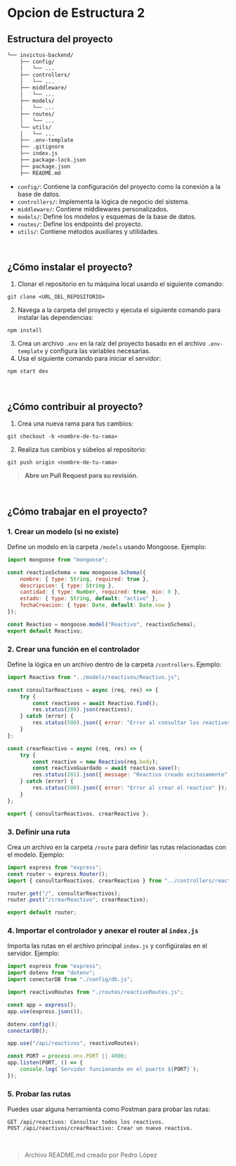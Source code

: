 # Opcion de Estructura 2


## Estructura del proyecto
```bash
└── invictus-backend/
    ├── config/
    │   └── ...
    ├── controllers/
    │   └── ...
    ├── middleware/
    │   └── ...
    ├── models/
    │   └── ...
    ├── routes/
    │   └── ...
    └── utils/
    │   └── ...
    ├── .env-template
    ├── .gitignore
    ├── index.js
    ├── package-lock.json
    ├── package.json
    ├── README.md

``` 

* `config/`: Contiene la configuración del proyecto como la conexión a la base de datos.
* `controllers/`: Implementa la lógica de negocio del sistema.
* `middleware/`: Contiene middlewares personalizados.
* `models/`: Define los modelos y esquemas de la base de datos.
* `routes/`: Define los endpoints del proyecto.
* `utils/`: Contiene métodos auxiliares y utilidades.

<br>

## ¿Cómo instalar el proyecto?
1. Clonar el repositorio en tu máquina local usando el siguiente comando:
```
git clone <URL_DEL_REPOSITORIO>
```
2. Navega a la carpeta del proyecto y ejecuta el siguiente comando para instalar las dependencias:
```
npm install
```
3. Crea un archivo `.env` en la raíz del proyecto basado en el archivo `.env-template` y configura las variables necesarias.
4. Usa el siguiente comando para iniciar el servidor:
```
npm start dev
```

<br>

## ¿Cómo contribuir al proyecto?
1. Crea una nueva rama para tus cambios:
```
git checkout -b <nombre-de-tu-rama>
```
2. Realiza tus cambios y súbelos al repositorio:
```
git push origin <nombre-de-tu-rama>
```


> **Abre un Pull Request para su revisión.**
>

<br>

## ¿Cómo trabajar en el proyecto?
### 1. Crear un modelo (si no existe)
Define un modelo en la carpeta `/models` usando Mongoose. Ejemplo:
```javascript
import mongoose from "mongoose";

const reactivoSchema = new mongoose.Schema({
    nombre: { type: String, required: true },
    descripcion: { type: String },
    cantidad: { type: Number, required: true, min: 0 },
    estado: { type: String, default: "activo" },
    fechaCreacion: { type: Date, default: Date.now }
});

const Reactivo = mongoose.model("Reactivo", reactivoSchema);
export default Reactivo;
```

### 2. Crear una función en el controlador
Define la lógica en un archivo dentro de la carpeta `/controllers`. Ejemplo:
```javascript
import Reactivo from "../models/reactivos/Reactivo.js";

const consultarReactivos = async (req, res) => {
    try {
        const reactivos = await Reactivo.find();
        res.status(200).json(reactivos);
    } catch (error) {
        res.status(500).json({ error: "Error al consultar los reactivos" });
    }
};

const crearReactivo = async (req, res) => {
    try {
        const reactivo = new Reactivo(req.body);
        const reactivoGuardado = await reactivo.save();
        res.status(201).json({ message: "Reactivo creado exitosamente", reactivo: reactivoGuardado });
    } catch (error) {
        res.status(500).json({ error: "Error al crear el reactivo" });
    }
};

export { consultarReactivos, crearReactivo };
```

### 3. Definir una ruta
Crea un archivo en la carpeta `/route` para definir las rutas relacionadas con el modelo. Ejemplo:
```javascript
import express from "express";
const router = express.Router();
import { consultarReactivos, crearReactivo } from "../controllers/reactivoController.js";

router.get("/", consultarReactivos);
router.post("/crearReactivo", crearReactivo);

export default router;
```

### 4. Importar el controlador y anexar el router al `index.js`
Importa las rutas en el archivo principal `index.js` y configúralas en el servidor. Ejemplo:
```javascript
import express from "express";
import dotenv from "dotenv";
import conectarDB from "./config/db.js";

import reactivoRoutes from "./routes/reactivoRoutes.js";

const app = express();
app.use(express.json());

dotenv.config();
conectarDB();

app.use("/api/reactivos", reactivoRoutes);

const PORT = process.env.PORT || 4000;
app.listen(PORT, () => {
    console.log(`Servidor funcionando en el puerto ${PORT}`);
});
```

### 5. Probar las rutas
Puedes usar alguna herramienta como Postman para probar las rutas:
```
GET /api/reactivos: Consultar todos los reactivos.
POST /api/reactivos/crearReactivo: Crear un nuevo reactivo.
```

<br>

> Archivo README.md creado por Pedro López

